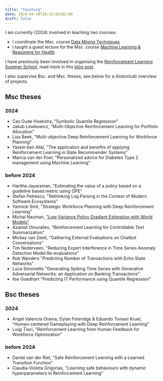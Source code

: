 ```yaml
---
title: "Teaching"
date: 2024-04-30T10:33:02+02:00
draft: false
---
```

I am currently (2024) involved in teaching two courses:
* I coordinate the Msc. course [Data Mining Techniques](https://studiegids.vu.nl/en/courses/2023-2024/X_400108#/)
* I taught a guest lecture for the Msc. course [Machine Learning & Reasoning for Health](https://studiegids.vu.nl/EN/courses/2023-2024/XM_0102#/)

I have previously been involved in organising the [Reinforcement Learning Summer School](https://rlsummerschool.com/), read more in this [blog post](http://localhost:1313/posts/reinforcement-learning-summer-school/).

I also supervise Bsc. and Msc. theses, see below for a (historical) overview of projects.


## Msc theses
### 2024
* Cas Oude Hoekstra, "Symbolic Quantile Regression"
* Jakub Lewkowicz, "Multi-Objective Reinforcement Learning for Portfolio Allocation"
* Lisa Beek, "Multi-objective Deep Reinforcement Learning for Workforce Planning"
* Yassin ben Allal, "The application and benefits of applying Reinforcement Learning in Slate Recommender Systems"
* Marcia van der Poel, "Personalized advice for Diabetes Type 2 management using Machine Learning"

### before 2024
* Haritha Jayaraman, "Estimating the value of a policy based on a guideline based metric using OPE"
* Stefan Petrescu, "Rethinking Log Parsing in the Context of Modern Software Ecosystems"
* Yannick Smit, "Strategic Workforce Planning with Deep Reinforcement Learning"
* Michal Nauman, ["Low-Variance Policy Gradient Estimation with World Models"](https://arxiv.org/abs/2010.15622)
* Azamat Omuraliev, "Reinforcement Learning for Controllable Text Summarization"
* Mickey van Zeelt, "Gathering External Evaluations on Chatbot Conversations"
* Tim Nederveen, "Reducing Expert Interference in Time Series Anomaly Detection Model Re-evaluations"
* Rob Wanders "Predicting Number of Transactions with Echo State Networks"
* Luca Simonetto "Generating Spiking Time Series with Generative Adversarial Networks: an Application on Banking Transactions"
* Ilse Goedhart "Predicting IT Performance using Quantile Regression"

## Bsc theses
### 2024
* Angel Valencia Orama, Dylan Feteridge & Eduardo Tomasi Kruel, "Human-centered Gameplaying with Deep Reinforcement Learning"
* Luigi Tisci, "Reinforcement Learning from Human Feedback for Workforce Optimization"

### before 2024
* Daniel van der Riet, "Safe Reinforcement Learning with a Learned Transition Function"
* Claudia-Violeta Grigorias, "Learning safe behaviours with dynamic hyperparameters in Reinforcement Learning"